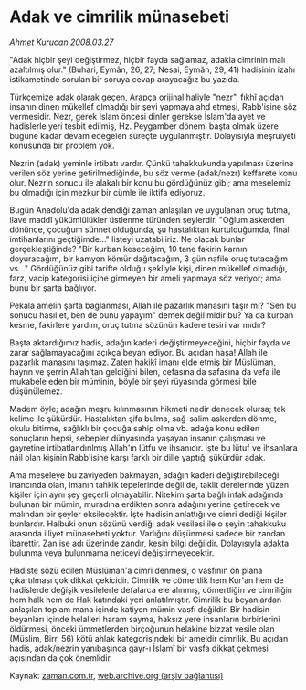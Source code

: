 # Adak ve cimrilik münasebeti

*Ahmet Kurucan 2008.03.27*

<tr><td class="metin" colspan="2" style="padding-top: 20px; padding-left: 5px; padding-right: 10px;">"Adak hiçbir şeyi değiştirmez, hiçbir fayda sağlamaz, adakla cimrinin malı azaltılmış olur." (Buhari, Eymân, 26, 27; Nesai, Eymân, 29, 41) hadisinin izahı istikametinde sorulan bir soruya cevap arayacağız bu yazıda.</td></tr><tr><td class="metin" colspan="2" style="padding-top: 20px; padding-left: 5px; padding-right: 10px;"><p>Türkçemize adak olarak geçen, Arapça orijinal haliyle "nezr", fıkhî açıdan insanın dinen mükellef olmadığı bir şeyi yapmaya ahd etmesi, Rabb'isine söz vermesidir. Nezr, gerek İslam öncesi dinler gerekse İslam'da ayet ve hadislerle yeri tesbit edilmiş, Hz. Peygamber dönemi başta olmak üzere bugüne kadar devam edegelen süreçte uygulanmıştır. Dolayısıyla meşruiyeti konusunda bir problem yok.
<p>Nezrin (adak) yeminle irtibatı vardır. Çünkü tahakkukunda yapılması üzerine verilen söz yerine getirilmediğinde, bu söz verme (adak/nezr) keffarete konu olur. Nezrin sonucu ile alakalı bir konu bu gördüğünüz gibi; ama meselemiz bu olmadığı için mezkur bir cümle ile iktifa ediyoruz. 
<p>Bugün Anadolu'da adak dendiği zaman anlaşılan ve uygulanan oruç tutma, ilave maddî yükümlülükler üstlenme türünden şeylerdir. "Oğlum askerden dönünce, çocuğum sünnet olduğunda, şu hastalıktan kurtulduğumda, final imtihanlarını geçtiğimde..." listeyi uzatabiliriz. Ne olacak bunlar gerçekleştiğinde? "Bir kurban keseceğim, 10 tane fakirin karnını doyuracağım, bir kamyon kömür dağıtacağım, 3 gün nafile oruç tutacağım vs..." Gördüğünüz gibi tarifte olduğu şekliyle kişi, dinen mükellef olmadığı, farz, vacip kategorisi içine girmeyen bir ameli yapmaya söz veriyor; ama bunu bir şarta bağlıyor. 
<p>Pekala amelin şarta bağlanması, Allah ile pazarlık manasını taşır mı? "Sen bu sonucu hasıl et, ben de bunu yapayım" demek değil midir bu? Ya da kurban kesme, fakirlere yardım, oruç tutma sözünün kadere tesiri var mıdır? 
<p>Başta aktardığımız hadis, adağın kaderi değiştirmeyeceğini, hiçbir fayda ve zarar sağlamayacağını açıkça beyan ediyor. Bu açıdan haşa! Allah ile pazarlık manasını taşımaz. Zaten hakikî imanı elde etmiş bir Müslüman, hayrın ve şerrin Allah'tan geldiğini bilen, cefasına da safasına da vefa ile mukabele eden bir müminin, böyle bir şeyi rüyasında görmesi bile düşünülemez. 
<p>Madem öyle; adağın meşru kılınmasının hikmeti nedir denecek olursa; tek kelime ile şükürdür. Hastalıktan şifa bulma, sağ-salim askerden dönme, okulu bitirme, sağlıklı bir çocuğa sahip olma vb. adağa konu edilen sonuçların hepsi, sebepler dünyasında yaşayan insanın çalışması ve gayretine irtibatlandırılmış Allah'ın lütfu ve ihsanıdır. İşte bu lütuf ve ihsanlara nâil olan kişinin Rabb'isine karşı farklı bir dille yaptığı şükürdür adak. 
<p>Ama meseleye bu zaviyeden bakmayan, adağın kaderi değiştirebileceği inancında olan, imanın tahkik tepelerinde değil de, taklit derelerinde yüzen kişiler için aynı şey geçerli olmayabilir. Nitekim şarta bağlı infak adağında bulunan bir mümin, muradına erdikten sonra adağını yerine getirecek ve malından bir şeyler eksilecektir. İşte hadisin anlattığı ve cimri dediği kişiler bunlardır. Halbuki onun sözünü verdiği adak vesilesi ile o şeyin tahakkuku arasında illiyet münasebeti yoktur. Varlığını düşünmesi sadece bir zandan ibarettir. Zan ise adı üzerinde zandır, kesin bilgi değildir. Dolayısıyla adakta bulunma veya bulunmama neticeyi değiştirmeyecektir. 
<p>Hadiste sözü edilen Müslüman'a cimri denmesi, o vasfının ön plana çıkartılması çok dikkat çekicidir. Cimrilik ve cömertlik hem Kur'an hem de hadislerde değişik vesilelerle defalarca ele alınmış, cömertliğin ve cimriliğin hem halk hem de Hak katındaki yeri anlatılmıştır. Cimrilik bu beyanlardan anlaşılan toplam mana içinde katiyen mümin vasfı değildir. Bir hadisin beyanları içinde helalleri haram sayma, haksız yere insanların birbirlerini öldürmesi, önceki ümmetlerden birçoğunun helakine bizzat vesile olan (Müslim, Birr, 56) kötü ahlak kategorisindeki bir ameldir cimrilik. Bu açıdan hadis, adak/nezrin yanıbaşında gayr-ı İslamî bir vasfa dikkat çekmesi açısından da çok önemlidir. <br/></p></p></p></p></p></p></p></p></td></tr>

Kaynak: [zaman.com.tr](http://zaman.com.tr/yazar.do?yazino=669952), [web.archive.org (arşiv bağlantısı)](http://web.archive.org/web/20080420145123/http://www.zaman.com.tr:80/yazar.do?yazino=669952)
